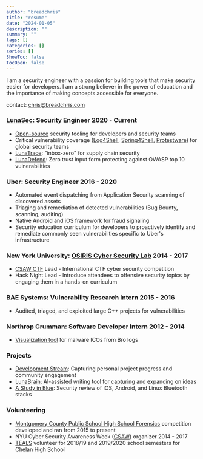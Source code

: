 ```yaml
---
author: "breadchris"
title: "resume"
date: "2024-01-05"
description: ""
summary: ""
tags: []
categories: []
series: []
ShowToc: false
TocOpen: false
---
```


I am a security engineer with a passion for building tools that make security easier for developers. I am a strong believer in the power of education and the importance of making concepts accessible for everyone.

contact: chris@breadchris.com

### [LunaSec](https://lunasec.io): Security Engineer 2020 - Current
- [Open-source](https://github.com/lunasec-io/lunasec) security tooling for developers and security teams
- Critical vulnerability coverage ([Log4Shell](https://www.lunasec.io/docs/blog/log4j-zero-day/), [Spring4Shell](https://www.lunasec.io/docs/blog/spring-rce-vulnerabilities/), [Protestware](https://www.lunasec.io/docs/blog/node-ipc-protestware/)) for global security teams
- [LunaTrace](https://www.lunasec.io/docs/blog/the-issue-with-vuln-scanners/): "inbox-zero" for supply chain security
- [LunaDefend](https://www.lunasec.io/docs/blog/lunasec-story/): Zero trust input form protecting against OWASP top 10 vulnerabilities

### Uber: Security Engineer 2016 - 2020
- Automated event dispatching from Application Security scanning of discovered assets
- Triaging and remediation of detected vulnerabilities (Bug Bounty, scanning, auditing)
- Native Android and iOS framework for fraud signaling
- Security education curriculum for developers to proactively identify and remediate commonly seen vulnerabilities specific to Uber's infrastructure

### New York University: [OSIRIS Cyber Security Lab](https://osiris.cyber.nyu.edu/) 2014 - 2017
- [CSAW CTF](https://www.csaw.io/ctf) Lead - International CTF cyber security competition
- Hack Night Lead - Introduce attendees to offensive security topics by engaging them in a hands-on curriculum

### BAE Systems: Vulnerability Research Intern 2015 - 2016
- Audited, triaged, and exploited large C++ projects for vulnerabilities

### Northrop Grumman: Software Developer Intern 2012 - 2014
- [Visualization tool](https://www.youtube.com/watch?v=KNGtEchL9fs) for malware ICOs from Bro logs 

### Projects
- [Development Stream](https://www.youtube.com/@breadchris/streams): Capturing personal project progress and community engagement
- [LunaBrain](https://github.com/lunabrain-ai/lunabrain): AI-assisted writing tool for capturing and expanding on ideas
- [A Study in Blue](http://breadchris.github.io/pwn/exploit/bluetooth/2019/08/01/bluetooth-pwning/): Security review of iOS, Android, and Linux Bluetooth stacks

### Volunteering
- [Montgomery County Public School High School Forensics](https://mcpshsf.com) competition developed and ran from 2015 to present
- NYU Cyber Security Awareness Week ([CSAW](https://www.csaw.io/)) organizer 2014 - 2017
- [TEALS](https://www.microsoft.com/en-us/teals) volunteer for 2018/19 and 2019/2020 school semesters for Chelan High School
